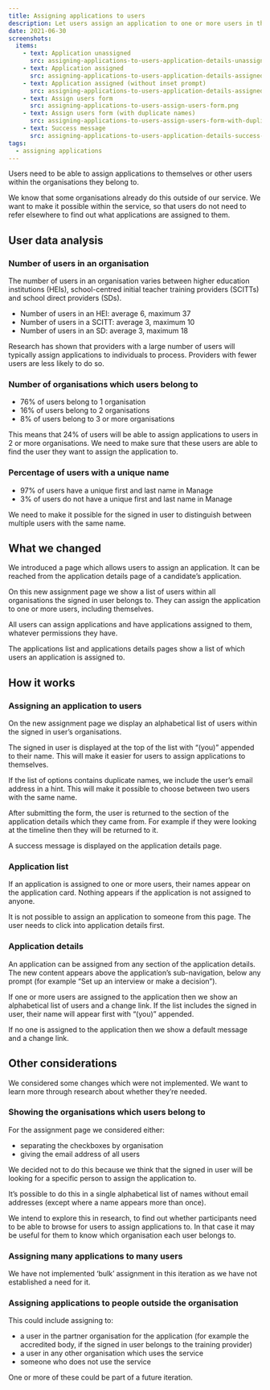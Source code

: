 ```yaml
---
title: Assigning applications to users
description: Let users assign an application to one or more users in their organisation
date: 2021-06-30
screenshots:
  items:
    - text: Application unassigned
      src: assigning-applications-to-users-application-details-unassigned.png
    - text: Application assigned
      src: assigning-applications-to-users-application-details-assigned.png
    - text: Application assigned (without inset prompt)
      src: assigning-applications-to-users-application-details-assigned-without-inset.png
    - text: Assign users form
      src: assigning-applications-to-users-assign-users-form.png
    - text: Assign users form (with duplicate names)
      src: assigning-applications-to-users-assign-users-form-with-duplicate-names.png
    - text: Success message
      src: assigning-applications-to-users-application-details-success-message.png
tags:
  - assigning applications
---
```


Users need to be able to assign applications to themselves or other users within the organisations they belong to.

We know that some organisations already do this outside of our service. We want to make it possible within the service, so that users do not need to refer elsewhere to find out what applications are assigned to them.

## User data analysis

### Number of users in an organisation

The number of users in an organisation varies between higher education institutions (HEIs), school-centred initial teacher training providers (SCITTs) and school direct providers (SDs).

- Number of users in an HEI: average 6, maximum 37
- Number of users in a SCITT: average 3, maximum 10
- Number of users in an SD: average 3, maximum 18

Research has shown that providers with a large number of users will typically assign applications to individuals to process. Providers with fewer users are less likely to do so.

### Number of organisations which users belong to

- 76% of users belong to 1 organisation
- 16% of users belong to 2 organisations
- 8% of users belong to 3 or more organisations

This means that 24% of users will be able to assign applications to users in 2 or more organisations. We need to make sure that these users are able to find the user they want to assign the application to.

### Percentage of users with a unique name

- 97% of users have a unique first and last name in Manage
- 3% of users do not have a unique first and last name in Manage

We need to make it possible for the signed in user to distinguish between multiple users with the same name.

## What we changed

We introduced a page which allows users to assign an application. It can be reached from the application details page of a candidate’s application.

On this new assignment page we show a list of users within all organisations the signed in user belongs to. They can assign the application to one or more users, including themselves.

All users can assign applications and have applications assigned to them, whatever permissions they have.

The applications list and applications details pages show a list of which users an application is assigned to.

## How it works

### Assigning an application to users

On the new assignment page we display an alphabetical list of users within the signed in user’s organisations.

The signed in user is displayed at the top of the list with “(you)” appended to their name. This will make it easier for users to assign applications to themselves.

If the list of options contains duplicate names, we include the user’s email address in a hint. This will make it possible to choose between two users with the same name.

After submitting the form, the user is returned to the section of the application details which they came from. For example if they were looking at the timeline then they will be returned to it.

A success message is displayed on the application details page.

### Application list

If an application is assigned to one or more users, their names appear on the application card. Nothing appears if the application is not assigned to anyone.

It is not possible to assign an application to someone from this page. The user needs to click into application details first.

### Application details

An application can be assigned from any section of the application details. The new content appears above the application’s sub-navigation, below any prompt (for example “Set up an interview or make a decision”).

If one or more users are assigned to the application then we show an alphabetical list of users and a change link. If the list includes the signed in user, their name will appear first with “(you)” appended.

If no one is assigned to the application then we show a default message and a change link.

## Other considerations

We considered some changes which were not implemented. We want to learn more through research about whether they’re needed.

### Showing the organisations which users belong to

For the assignment page we considered either:

- separating the checkboxes by organisation
- giving the email address of all users

We decided not to do this because we think that the signed in user will be looking for a specific person to assign the application to.

It’s possible to do this in a single alphabetical list of names without email addresses (except where a name appears more than once).

We intend to explore this in research, to find out whether participants need to be able to browse for users to assign applications to. In that case it may be useful for them to know which organisation each user belongs to.

### Assigning many applications to many users

We have not implemented ‘bulk’ assignment in this iteration as we have not established a need for it.

### Assigning applications to people outside the organisation

This could include assigning to:

- a user in the partner organisation for the application (for example the accredited body, if the signed in user belongs to the training provider)
- a user in any other organisation which uses the service
- someone who does not use the service

 One or more of these could be part of a future iteration.
